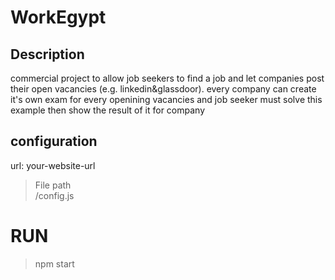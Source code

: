 # WorkEgypt
## Description
commercial project to allow job seekers to find a job and let companies post their open vacancies (e.g. linkedin&glassdoor).
every company can create it's own exam for every openining vacancies and job seeker must solve this example then show the result of it for company

## configuration
  url: your-website-url

>  File path <br> /config.js
 
  
# RUN
 > npm start
